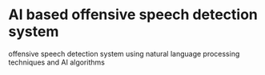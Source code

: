 # AI based offensive speech detection system
 offensive speech detection system using natural language processing techniques and AI algorithms

